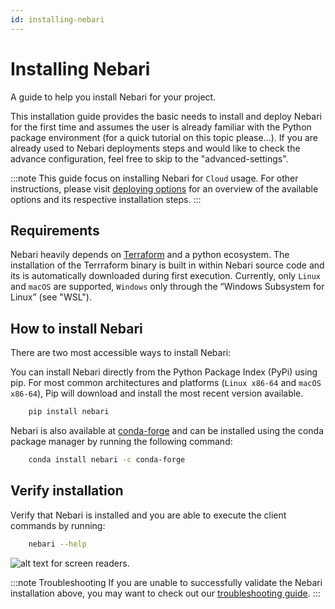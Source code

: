 ```yaml
---
id: installing-nebari
---
```


# Installing Nebari

A guide to help you install Nebari for your project.

This installation guide provides the basic needs to install and deploy Nebari for the first time and assumes the user is already familiar with the Python package environment (for a quick tutorial on this topic please...). If you are already used to Nebari deployments steps and would like to check the advance configuration, feel free to skip to the "advanced-settings".

:::note
This guide focus on installing Nebari for `Cloud` usage. For other instructions, please visit [deploying options](/started/deploy.md) for an overview of the available options and its respective installation steps.
:::

## Requirements

Nebari heavily depends on [Terraform](https://www.terraform.io/) and a python ecosystem. The installation of the Terrraform binary is built in within Nebari source code and its is automatically downloaded during first execution. Currently, only `Linux` and `macOS` are supported, `Windows` only through the “Windows Subsystem for Linux” (see "WSL").

## How to install Nebari

There are two most accessible ways to install Nebari:

You can install Nebari directly from the Python Package Index (PyPi) using pip. For most common architectures and platforms (`Linux x86-64` and `macOS x86-64`), Pip will download and install the most recent version available.

```bash
    pip install nebari
```

Nebari is also available at [conda-forge](https://anaconda.org/conda-forge/qhub) and can be installed using the conda package manager by running the following command:

```bash
    conda install nebari -c conda-forge
```

## Verify installation

Verify that Nebari is installed and you are able to execute the client commands by running:

```bash
    nebari --help
```

![alt text for screen readers](/img/validate_installation.png "Text to show on mouseover").

:::note Troubleshooting
If you are unable to successfully validate the Nebari installation above, you may want to check out our [troubleshooting guide](/started/troubleshooting.md).
:::
